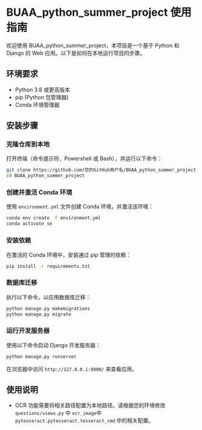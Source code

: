 # BUAA_python_summer_project 使用指南

欢迎使用 BUAA_python_summer_project，本项目是一个基于 Python 和 Django 的 Web 应用。以下是如何在本地运行项目的步骤。

## 环境要求

- Python 3.8 或更高版本
- pip (Python 包管理器)
- Conda 环境管理器

## 安装步骤

### 克隆仓库到本地

打开终端（命令提示符、Powershell 或 Bash），并运行以下命令：

```bash
git clone https://github.com/您的GitHub用户名/BUAA_python_summer_project.git
cd BUAA_python_summer_project
```

### 创建并激活 Conda 环境

使用 `environment.yml` 文件创建 Conda 环境，并激活该环境：

```bash
conda env create -f environment.yml
conda activate se
```

### 安装依赖

在激活的 Conda 环境中，安装通过 pip 管理的依赖：

```bash
pip install -r requirements.txt
```

### 数据库迁移

执行以下命令，以应用数据库迁移：

```bash
python manage.py makemigrations
python manage.py migrate
```

### 运行开发服务器

使用以下命令启动 Django 开发服务器：

```bash
python manage.py runserver
```

在浏览器中访问 `http://127.0.0.1:8000/` 来查看应用。

## 使用说明

- OCR 功能需要将相关路径配置为本地路径。请根据您的环境修改 `questions/views.py` 中 `ocr_image`中`pytesseract.pytesseract.tesseract_cmd` 中的相关配置。